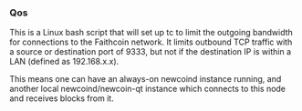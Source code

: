 ### Qos ###

This is a Linux bash script that will set up tc to limit the outgoing bandwidth for connections to the Faithcoin network. It limits outbound TCP traffic with a source or destination port of 9333, but not if the destination IP is within a LAN (defined as 192.168.x.x).

This means one can have an always-on newcoind instance running, and another local newcoind/newcoin-qt instance which connects to this node and receives blocks from it.
